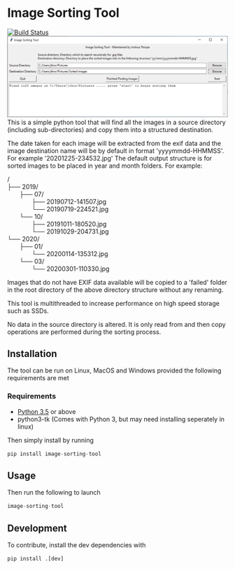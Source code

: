 # Image Sorting Tool
[![Build Status](http://jenkins.thorpe.engineering:8080/buildStatus/icon?job=image-sorting-tool%2Fmaster&subject=build%20status)](http://jenkins.thorpe.engineering:8080/job/ImageSortingTool/job/master/)  
![Screenshot](https://github.com/ThorpeJosh/ImageSortingTool/blob/master/assets/ImageSortingTool.PNG?raw=true)
This is a simple python tool that will find all the images in a source directory (including sub-directories) and copy them into a structured destination.

The date taken for each image will be extracted from the exif data and the image destination name will be by default in format 'yyyymmdd-HHMMSS'. For example '20201225-234532.jpg'
The default output structure is for sorted images to be placed in year and month folders. For example:

/<br>
├── 2019/<br>
&ensp;&ensp;&ensp;&ensp;├── 07/<br>
&ensp;&ensp;&ensp;&ensp;&ensp;&ensp;&ensp;&ensp;├── 20190712-141507.jpg<br>
&ensp;&ensp;&ensp;&ensp;&ensp;&ensp;&ensp;&ensp;└── 20190719-224521.jpg<br>
&ensp;&ensp;&ensp;&ensp;└── 10/<br>
&ensp;&ensp;&ensp;&ensp;&ensp;&ensp;&ensp;&ensp;├── 20191011-180520.jpg<br>
&ensp;&ensp;&ensp;&ensp;&ensp;&ensp;&ensp;&ensp;└── 20191029-204731.jpg<br>
└── 2020/<br>
&ensp;&ensp;&ensp;&ensp;├── 01/<br>
&ensp;&ensp;&ensp;&ensp;&ensp;&ensp;&ensp;&ensp;└── 20200114-135312.jpg<br>
&ensp;&ensp;&ensp;&ensp;└── 03/<br>
&ensp;&ensp;&ensp;&ensp;&ensp;&ensp;&ensp;&ensp;└── 20200301-110330.jpg<br>

Images that do not have EXIF data available will be copied to a 'failed' folder in the root directory of the above directory structure without any renaming.

This tool is multithreaded to increase performance on high speed storage such as SSDs.

No data in the source directory is altered. It is only read from and then copy operations are performed during the sorting process.

## Installation
The tool can be run on Linux, MacOS and Windows provided the following requirements are met
### Requirements
* [Python 3.5](https://www.python.org/downloads/) or above
* python3-tk (Comes with Python 3, but may need installing seperately in linux)

Then simply install by running 
```python
pip install image-sorting-tool
```

## Usage
Then run the following to launch
```python
image-sorting-tool
```

## Development
To contribute, install the dev dependencies with
```python
pip install .[dev]
```
